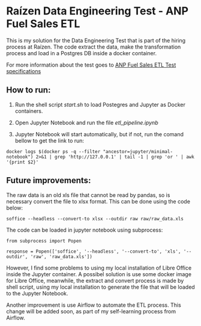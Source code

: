 # Raízen Data Engineering Test - ANP Fuel Sales ETL

This is my solution for the Data Engineering Test that is part of the hiring process at Raízen. The code extract the data, make the transformation process and load in a Postgres DB inside a docker container.

For more information about the test goes to [ANP Fuel Sales ETL Test specifications](https://github.com/raizen-analytics/data-engineering-test)

## How to run:

1) Run the shell script *start.sh* to load Postegres and Jupyter as Docker containers.

2) Open Jupyter Notebook and run the file *etl_pipeline.ipynb*

3) Jupyter Notebook will start automatically, but if not, run the comand bellow to get the link to run:

```
docker logs $(docker ps -q --filter "ancestor=jupyter/minimal-notebook") 2>&1 | grep 'http://127.0.0.1' | tail -1 | grep 'or ' | awk '{print $2}'
```

## Future improvements:

The raw data is an old xls file that cannot be read by pandas, so is necessary convert the file to xlsx format. This can be done using the code below:

```
soffice --headless --convert-to xlsx --outdir raw raw/raw_data.xls
```

The code can be loaded in jupyter notebook using subprocess:

```
from subprocess import Popen

response = Popen(['soffice', '--headless', '--convert-to', 'xls', '--outdir', 'raw', 'raw_data.xls'])
```

However, I find some problems to using my local installation of Libre Office inside the Jupyter container. A possibel solution is use some docker image for Libre Office, meanwhile, the extract and convert process is made by shell script, using my local installation to generate the file that will be loaded to the Jupyter Notebook.

Another improvement is use Airflow to automate the ETL process. This change will be added soon, as part of my self-learning process from Airflow.

